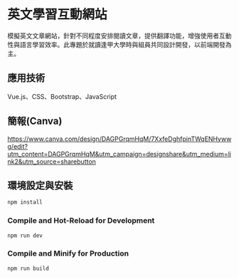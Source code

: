 # 英文學習互動網站

模擬英文文章網站，針對不同程度安排閱讀文章，提供翻譯功能，增強使用者互動性與語言學習效率。此專題於就讀逢甲大學時與組員共同設計開發，以前端開發為主。

## 應用技術
Vue.js、CSS、Bootstrap、JavaScript

## 簡報(Canva)
https://www.canva.com/design/DAGPGrqmHqM/7XxfeDghfpinTWqENHywwg/edit?utm_content=DAGPGrqmHqM&utm_campaign=designshare&utm_medium=link2&utm_source=sharebutton

## 環境設定與安裝
```sh
npm install
```

### Compile and Hot-Reload for Development

```sh
npm run dev
```

### Compile and Minify for Production

```sh
npm run build
```
